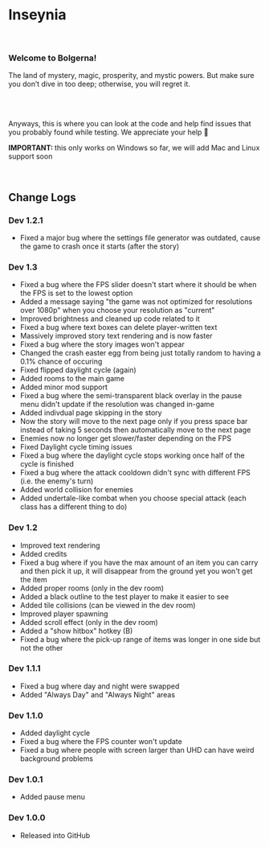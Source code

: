 <h1>Inseynia</h1>
<br>
<h3>Welcome to Bolgerna!</h3>
<p>The land of mystery, magic, prosperity, and mystic powers. But make sure you don’t dive in too deep; otherwise, you will regret it.</p>
<br>
<br>
<p>Anyways, this is where you can look at the code and help find issues that you probably found while testing. We appreciate your help 🙂</p>
<p><strong>IMPORTANT: </strong>this only works on Windows so far, we will add Mac and Linux support soon</p>
<br>
<h2>Change Logs</h2>
<h3>Dev 1.2.1</h3>
<ul>
  <li>Fixed a major bug where the settings file generator was outdated, cause the game to crash once it starts (after the story)</li>
</ul>
<h3>Dev 1.3</h3>
<ul>
  <li>Fixed a bug where the FPS slider doesn't start where it should be when the FPS is set to the lowest option</li>
  <li>Added a message saying "the game was not optimized for resolutions over 1080p" when you choose your resolution as "current"</li>
  <li>Improved brightness and cleaned up code related to it</li>
  <li>Fixed a bug where text boxes can delete player-written text</li>
  <li>Massively improved story text rendering and is now faster</li>
  <li>Fixed a bug where the story images won't appear</li>
  <li>Changed the crash easter egg from being just totally random to having a 0.1% chance of occuring</li>
  <li>Fixed flipped daylight cycle (again)</li>
  <li>Added rooms to the main game</li>
  <li>Added minor mod support</li>
  <li>Fixed a bug where the semi-transparent black overlay in the pause menu didn't update if the resolution was changed in-game</li>
  <li>Added indivdual page skipping in the story</li>
  <li>Now the story will move to the next page only if you press space bar instead of taking 5 seconds then automatically move to the next page</li>
  <li>Enemies now no longer get slower/faster depending on the FPS</li>
  <li>Fixed Daylight cycle timing issues</li>
  <li>Fixed a bug where the daylight cycle stops working once half of the cycle is finished</li>
  <li>Fixed a bug where the attack cooldown didn't sync with different FPS (i.e. the enemy's turn)</li>
  <li>Added world collision for enemies</li>
  <li>Added undertale-like combat when you choose special attack (each class has a different thing to do)</li>
</ul>
<h3>Dev 1.2</h3>
<ul>
  <li>Improved text rendering</li>
  <li>Added credits</li>
  <li>Fixed a bug where if you have the max amount of an item you can carry and then pick it up, it will disappear from the ground yet you won't get the item</li>
  <li>Added proper rooms (only in the dev room)</li>
  <li>Added a black outline to the test player to make it easier to see</li>
  <li>Added tile collisions (can be viewed in the dev room)</li>
  <li>Improved player spawning</li>
  <li>Added scroll effect (only in the dev room)</li>
  <li>Added a "show hitbox" hotkey (B)</li>
  <li>Fixed a bug where the pick-up range of items was longer in one side but not the other</li>
</ul>
<h3>Dev 1.1.1</h3>
<ul>
  <li>Fixed a bug where day and night were swapped</li>
  <li>Added "Always Day" and "Always Night" areas</li>
</ul>
<h3>Dev 1.1.0</h3>
<ul>
  <li>Added daylight cycle</li>
  <li>Fixed a bug where the FPS counter won't update</li>
  <li>Fixed a bug where people with screen larger than UHD can have weird background problems</li>
</ul>
<h3>Dev 1.0.1</h3>
<ul>
  <li>Added pause menu</li>
</ul>
<h3>Dev 1.0.0</h3>
<ul>
  <li>Released into GitHub</li>
</ul>
